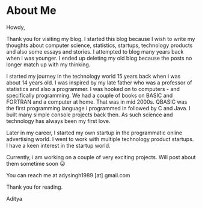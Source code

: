 # About Me


Howdy,

Thank you for visiting my blog. I started this blog because I wish to write my thoughts about computer science, statistics, startups, technology products and also some essays and stories. I attempted to blog many years back when i was younger. I ended up deleting my old blog because the posts no longer match up with my thinking.

I started my journey in the technology world 15 years back when i was about 14 years old. I was inspired by my late father who was a professor of statistics and also a programmer. I was hooked on to computers - and specifically programming. We had a couple of books on BASIC and FORTRAN and a computer at home. That was in mid 2000s. QBASIC was the first programming language i programmed in followed by C and Java. I built many simple console projects back then. As such science and technology has always been my first love.

Later in my career, I started my own startup in the programmatic online advertising world. I went to work with multiple technology product startups. I have a keen interest in the startup world.

Currently, i am working on a couple of very exciting projects. Will post about them sometime soon :stuck_out_tongue_winking_eye:

You can reach me at adysingh1989 [at] gmail.com

Thank you for reading.

Aditya
